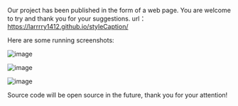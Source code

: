 Our project has been published in the form of a web page. You are welcome to try and thank you for your suggestions.
url：https://larrrry1412.github.io/styleCaption/

Here are some running screenshots:

![image](https://github.com/wuweialways17/style-image-caption/blob/master/image/%E6%8D%95%E8%8E%B71.PNG)

![image](https://github.com/wuweialways17/style-image-caption/blob/master/image/%E6%8D%95%E8%8E%B72.PNG)

![image](https://github.com/wuweialways17/style-image-caption/blob/master/image/%E6%8D%95%E8%8E%B73.PNG)

Source code will be open source in the future, thank you for your attention!
